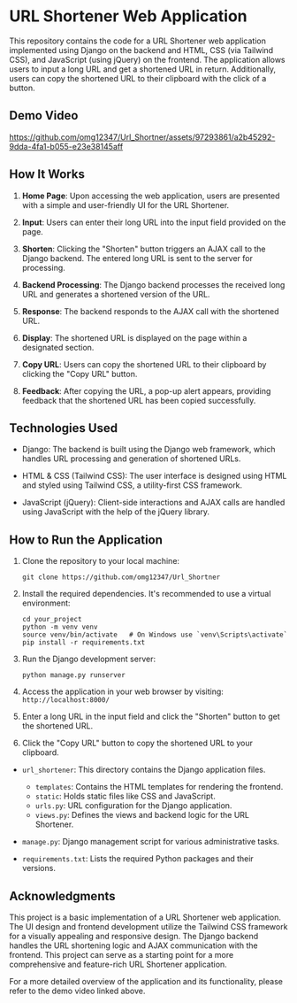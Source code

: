 # URL Shortener Web Application

This repository contains the code for a URL Shortener web application implemented using Django on the backend and HTML, CSS (via Tailwind CSS), and JavaScript (using jQuery) on the frontend. The application allows users to input a long URL and get a shortened URL in return. Additionally, users can copy the shortened URL to their clipboard with the click of a button.

## Demo Video


https://github.com/omg12347/Url_Shortner/assets/97293861/a2b45292-9dda-4fa1-b055-e23e38145aff


## How It Works

1. **Home Page**: Upon accessing the web application, users are presented with a simple and user-friendly UI for the URL Shortener.

2. **Input**: Users can enter their long URL into the input field provided on the page.

3. **Shorten**: Clicking the "Shorten" button triggers an AJAX call to the Django backend. The entered long URL is sent to the server for processing.

4. **Backend Processing**: The Django backend processes the received long URL and generates a shortened version of the URL.

5. **Response**: The backend responds to the AJAX call with the shortened URL.

6. **Display**: The shortened URL is displayed on the page within a designated section.

7. **Copy URL**: Users can copy the shortened URL to their clipboard by clicking the "Copy URL" button.

8. **Feedback**: After copying the URL, a pop-up alert appears, providing feedback that the shortened URL has been copied successfully.

## Technologies Used

- Django: The backend is built using the Django web framework, which handles URL processing and generation of shortened URLs.

- HTML & CSS (Tailwind CSS): The user interface is designed using HTML and styled using Tailwind CSS, a utility-first CSS framework.

- JavaScript (jQuery): Client-side interactions and AJAX calls are handled using JavaScript with the help of the jQuery library.

## How to Run the Application

1. Clone the repository to your local machine:

   ```
   git clone https://github.com/omg12347/Url_Shortner
   ```

2. Install the required dependencies. It's recommended to use a virtual environment:

   ```
   cd your_project
   python -m venv venv
   source venv/bin/activate   # On Windows use `venv\Scripts\activate`
   pip install -r requirements.txt
   ```

3. Run the Django development server:

   ```
   python manage.py runserver
   ```

4. Access the application in your web browser by visiting: `http://localhost:8000/`

5. Enter a long URL in the input field and click the "Shorten" button to get the shortened URL.

6. Click the "Copy URL" button to copy the shortened URL to your clipboard.


- `url_shortener`: This directory contains the Django application files.
  - `templates`: Contains the HTML templates for rendering the frontend.
  - `static`: Holds static files like CSS and JavaScript.
  - `urls.py`: URL configuration for the Django application.
  - `views.py`: Defines the views and backend logic for the URL Shortener.
  
- `manage.py`: Django management script for various administrative tasks.

- `requirements.txt`: Lists the required Python packages and their versions.

## Acknowledgments

This project is a basic implementation of a URL Shortener web application. The UI design and frontend development utilize the Tailwind CSS framework for a visually appealing and responsive design. The Django backend handles the URL shortening logic and AJAX communication with the frontend. This project can serve as a starting point for a more comprehensive and feature-rich URL Shortener application.

For a more detailed overview of the application and its functionality, please refer to the demo video linked above.
